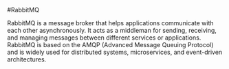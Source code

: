 #RabbitMQ

RabbitMQ is a message broker that helps applications communicate with each other asynchronously. It acts as a middleman for sending, receiving, and managing messages between different services or applications. RabbitMQ is based on the AMQP (Advanced Message Queuing Protocol) and is widely used for distributed systems, microservices, and event-driven architectures.
